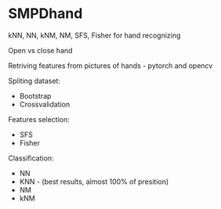 # SMPDhand
kNN, NN, kNM, NM, SFS, Fisher for hand recognizing

Open vs close hand 

Retriving features from pictures of hands - pytorch and opencv

Spliting dataset:
 - Bootstrap
 - Crossvalidation
 
 Features selection:
  - SFS
  - Fisher
  
  Classification:
  - NN
  - KNN - (best results, almost 100% of presition)
  - NM
  - kNM
  
  
